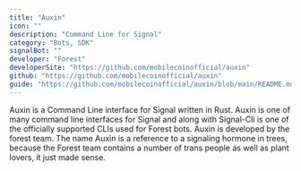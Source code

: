 ```yaml
---
title: "Auxin"
icon: ""
description: "Command Line for Signal"
category: "Bots, SDK"
signalBot: ""
developer: "Forest"
developerSite: "https://github.com/mobilecoinofficial/auxin"
github: "https://github.com/mobilecoinofficial/auxin"
guide: "https://github.com/mobilecoinofficial/auxin/blob/main/README.md"
---
```


Auxin is a Command Line interface for Signal written in Rust. Auxin is one of many command line interfaces for Signal and along with Signal-Cli is one of the officially supported CLIs used for Forest bots. Auxin is developed by the forest team. The name Auxin is a reference to a signaling hormone in trees, because the Forest team contains a number of trans people as well as plant lovers, it just made sense.
